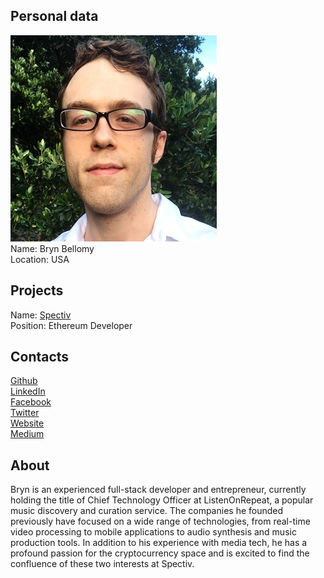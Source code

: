 ## Personal data
![ photo](photo/bryn_bellomy.jpg)  
Name: Bryn Bellomy    
Location: USA  
## Projects 
Name: [Spectiv](../projects/spectiv.md)  
Position: Ethereum Developer   
## Contacts
[Github](https://github.com/brynbellomy)  
[LinkedIn](https://www.linkedin.com/in/bryn-bellomy-2542132/)  
[Facebook](https://www.facebook.com/brynbellomy)  
[Twitter](https://twitter.com/ILLUMNTR)  
[Website](http://illumntr.com/)  
[Medium](https://medium.com/@bryn.bellomy)
## About
Bryn is an experienced full-stack developer and entrepreneur, currently holding the title of Chief Technology Officer at ListenOnRepeat, a popular music discovery and curation service.  The companies he founded previously have focused on a wide range of technologies, from real-time video processing to mobile applications to audio synthesis and music production tools.  In addition to his experience with media tech, he has a profound passion for the cryptocurrency space and is excited to find the confluence of these two interests at Spectiv.
